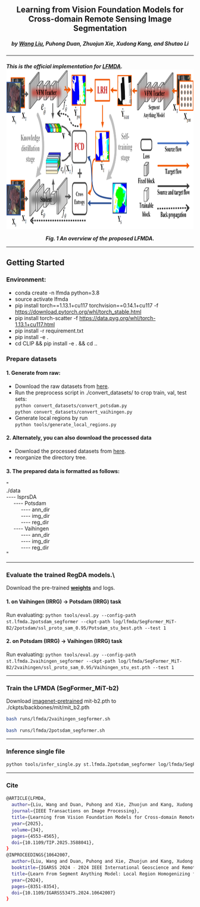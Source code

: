 <h2 align="center">Learning from Vision Foundation Models for Cross-domain Remote Sensing Image Segmentation</h2>

<h5 align="center">by <a href="https://scholar.google.com/citations?user=LXlWdyQAAAAJ&hl=zh-CN">Wang Liu</a>, 
Puhong Duan, Zhuojun Xie, Xudong Kang, and Shutao Li</h5>


---------------------

<h5 align="left">This is the official implementation for 
<a href="https://scholar.google.com/citations?user=LXlWdyQAAAAJ&hl=zh-CN">LFMDA</a>. 

<div align=center><img src="asserts/overview.png" width = 1080 height =428></div>
<p align="center">Fig. 1 An overview of the proposed LFMDA.</p>

---------------------
## Getting Started

### Environment:
- conda create -n lfmda python=3.8
- source activate lfmda
- pip install torch==1.13.1+cu117 torchvision==0.14.1+cu117 -f https://download.pytorch.org/whl/torch_stable.html
- pip install torch-scatter -f https://data.pyg.org/whl/torch-1.13.1+cu117.html
- pip install -r requirement.txt
- pip install -e .
- cd CLIP && pip install -e . && cd ..
### Prepare datasets

#### 1. Generate from raw:

- Download the raw datasets from <a href="https://www.isprs.org/education/benchmarks/UrbanSemLab/2d-sem-label-potsdam.aspx">here</a>.
- Run the preprocess script in ./convert_datasets/ to crop train, val, test sets:\
`python convert_datasets/convert_potsdam.py`\
`python convert_datasets/convert_vaihingen.py`
- Generate local regions by run \
`python tools/generate_local_regions.py`
#### 2. Alternately, you can also download the processed data
- Download the processed datasets from <a href="https://pan.baidu.com/s/1rWHSgRpSVPlLt5_bykHCOg?pwd=6th5">here</a>.
- reorganize the directory tree.
#### 3. The prepared data is formatted as follows:
"\
./data\
----&nbsp;IsprsDA\
&nbsp;&nbsp;&nbsp;&nbsp;&nbsp;----&nbsp;Potsdam\
&nbsp;&nbsp;&nbsp;&nbsp;&nbsp;&nbsp;&nbsp;&nbsp;&nbsp;&nbsp;----&nbsp;ann_dir\
&nbsp;&nbsp;&nbsp;&nbsp;&nbsp;&nbsp;&nbsp;&nbsp;&nbsp;&nbsp;----&nbsp;img_dir\
&nbsp;&nbsp;&nbsp;&nbsp;&nbsp;&nbsp;&nbsp;&nbsp;&nbsp;&nbsp;----&nbsp;reg_dir\
&nbsp;&nbsp;&nbsp;&nbsp;&nbsp;----&nbsp;Vaihingen\
&nbsp;&nbsp;&nbsp;&nbsp;&nbsp;&nbsp;&nbsp;&nbsp;&nbsp;&nbsp;----&nbsp;ann_dir\
&nbsp;&nbsp;&nbsp;&nbsp;&nbsp;&nbsp;&nbsp;&nbsp;&nbsp;&nbsp;----&nbsp;img_dir\
&nbsp;&nbsp;&nbsp;&nbsp;&nbsp;&nbsp;&nbsp;&nbsp;&nbsp;&nbsp;----&nbsp;reg_dir\
"

---------------------

### Evaluate the trained RegDA models.\
Download the pre-trained [<b>weights</b>](https://pan.baidu.com/s/1iSPb67jnnbaoqjOj23y3Qw?pwd=7muu) and logs.
#### 1. on Vaihingen (IRRG) -> Potsdam (IRRG) task
Run evaluating: `python tools/eval.py --config-path st.lfmda.2potsdam_segformer --ckpt-path log/lfmda/SegFormer_MiT-B2/2potsdam/ssl_proto_sam_0.95/Potsdam_stu_best.pth --test 1`
#### 2. on Potsdam (IRRG) -> Vaihingen (IRRG) task
Run evaluating: `python tools/eval.py --config-path st.lfmda.2vaihingen_segformer --ckpt-path log/lfmda/SegFormer_MiT-B2/2vaihingen/ssl_proto_sam_0.95/Vaihingen_stu_est.pth --test 1`

---------------------

### Train the LFMDA (SegFormer_MiT-b2)
Download [imagenet-pretrained](https://github.com/NVlabs/SegFormer) mit-b2.pth to ./ckpts/backbones/mit/mit_b2.pth
```bash 
bash runs/lfmda/2vaihingen_segformer.sh
```
```bash 
bash runs/lfmda/2potsdam_segformer.sh
```

---------------------

### Inference single file
```bash 
python tools/infer_single.py st.lfmda.2potsdam_segformer log/lfmda/SegFormer_MiT-B2/2potsdam/ssl_proto_sam_0.95/Potsdam_stu_best.pth [image-path] --save-dir [save-dir-path]
```

---------------------

### Cite
```bash 
@ARTICLE{LFMDA,
  author={Liu, Wang and Duan, Puhong and Xie, Zhuojun and Kang, Xudong and Li, Shutao},
  journal={IEEE Transactions on Image Processing}, 
  title={Learning from Vision Foundation Models for Cross-domain Remote Sensing Image Segmentation}, 
  year={2025},
  volume={34},
  pages={4553-4565},
  doi={10.1109/TIP.2025.3588041},
}
@INPROCEEDINGS{10642007,
  author={Liu, Wang and Duan, Puhong and Xie, Zhuojun and Kang, Xudong and Li, Shutao},
  booktitle={IGARSS 2024 - 2024 IEEE International Geoscience and Remote Sensing Symposium}, 
  title={Learn From Segment Anything Model: Local Region Homogenizing for Cross-Domain Remote Sensing Image Segmentation}, 
  year={2024},
  pages={8351-8354},
  doi={10.1109/IGARSS53475.2024.10642007}
}
```
